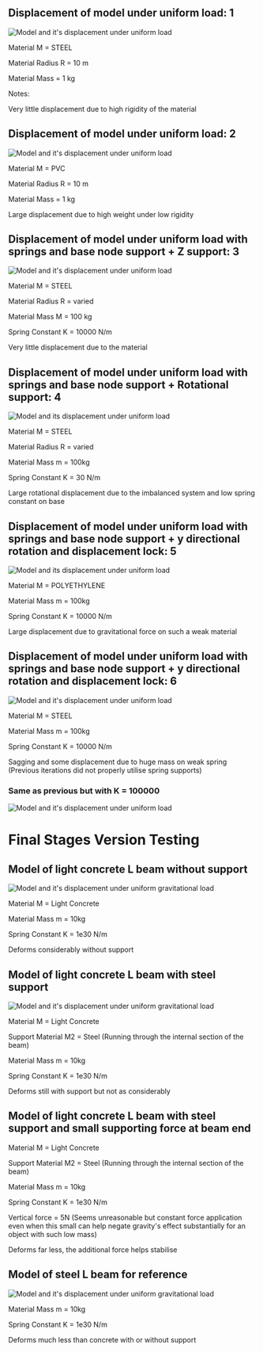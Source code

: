 ## Displacement of model under uniform load: 1
![Model and it's displacement under uniform load](https://cdn.discordapp.com/attachments/553961513686269975/1079524128517804072/image.png)

Material M = STEEL

Material Radius R = 10 m

Material Mass = 1 kg

Notes:

Very little displacement due to high rigidity of the material

## Displacement of model under uniform load: 2
![Model and it's displacement under uniform load](https://cdn.discordapp.com/attachments/553961513686269975/1079527739901628446/image.png)

Material M = PVC

Material Radius R = 10 m

Material Mass = 1 kg

Large displacement due to high weight under low rigidity

## Displacement of model under uniform load with springs and base node support + Z support: 3
![Model and it's displacement under uniform load](https://cdn.discordapp.com/attachments/553961513686269975/1084830737267695646/image.png)

Material M = STEEL

Material Radius R = varied

Material Mass M = 100 kg

Spring Constant K = 10000 N/m

Very little displacement due to the material

## Displacement of model under uniform load with springs and base node support + Rotational support: 4
![Model and its displacement under uniform load](https://cdn.discordapp.com/attachments/553961513686269975/1084840202918432769/image.png)

Material M = STEEL

Material Radius R = varied

Material Mass m = 100kg

Spring Constant K = 30 N/m

Large rotational displacement due to the imbalanced system and low spring constant on base

## Displacement of model under uniform load with springs and base node support + y directional rotation and displacement lock: 5
![Model and its displacement under uniform load](https://cdn.discordapp.com/attachments/553961513686269975/1085211678368596018/image.png)

Material M = POLYETHYLENE

Material Mass m = 100kg

Spring Constant K = 10000 N/m

Large displacement due to gravitational force on such a weak material

## Displacement of model under uniform load with springs and base node support + y directional rotation and displacement lock: 6
![Model and it's displacement under uniform load](https://cdn.discordapp.com/attachments/553961513686269975/1085222400221786194/image.png)

Material M = STEEL

Material Mass m = 100kg

Spring Constant K = 10000 N/m

Sagging and some displacement due to huge mass on weak spring (Previous iterations did not properly utilise spring supports)

### Same as previous but with K = 100000

![Model and it's displacement under uniform load](https://cdn.discordapp.com/attachments/553961513686269975/1085225723310129192/image.png)


# Final Stages Version Testing

## Model of light concrete L beam without support

![Model and it's displacement under uniform gravitational load](https://cdn.discordapp.com/attachments/553961513686269975/1090647490430246952/image.png)

Material M = Light Concrete

Material Mass m = 10kg

Spring Constant K = 1e30 N/m

Deforms considerably without support

## Model of light concrete L beam with steel support

![Model and it's displacement under uniform gravitational load](https://cdn.discordapp.com/attachments/553961513686269975/1090651266289500241/image.png)

Material M = Light Concrete

Support Material M2 = Steel (Running through the internal section of the beam)

Material Mass m = 10kg

Spring Constant K = 1e30 N/m

Deforms still with support but not as considerably

## Model of light concrete L beam with steel support and small supporting force at beam end

Material M = Light Concrete

Support Material M2 = Steel (Running through the internal section of the beam)

Material Mass m = 10kg

Spring Constant K = 1e30 N/m

Vertical force = 5N (Seems unreasonable but constant force application even when this small can help negate gravity's effect substantially for an object with such low mass)

Deforms far less, the additional force helps stabilise

## Model of steel L beam for reference

![Model and it's displacement under uniform gravitational load](https://cdn.discordapp.com/attachments/553961513686269975/1090648027565412412/image.png)

Material Mass m = 10kg

Spring Constant K = 1e30 N/m

Deforms much less than concrete with or without support
